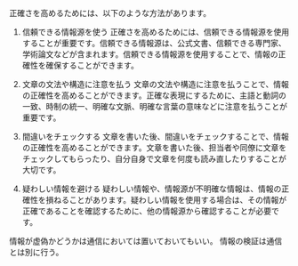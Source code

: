 正確さを高めるためには、以下のような方法があります。

1. 信頼できる情報源を使う
   正確さを高めるためには、信頼できる情報源を使用することが重要です。信頼できる情報源は、公式文書、信頼できる専門家、学術論文などが含まれます。信頼できる情報源を使用することで、情報の正確性を確保することができます。

2. 文章の文法や構造に注意を払う
   文章の文法や構造に注意を払うことで、情報の正確性を高めることができます。正確な表現にするために、主語と動詞の一致、時制の統一、明確な文脈、明確な言葉の意味などに注意を払うことが重要です。

3. 間違いをチェックする
   文章を書いた後、間違いをチェックすることで、情報の正確性を高めることができます。文章を書いた後、担当者や同僚に文章をチェックしてもらったり、自分自身で文章を何度も読み直したりすることが大切です。

4. 疑わしい情報を避ける
   疑わしい情報や、情報源が不明確な情報は、情報の正確性を損ねることがあります。疑わしい情報を使用する場合は、その情報が正確であることを確認するために、他の情報源から確認することが必要です。

情報が虚偽かどうかは通信においては置いておいてもいい。
情報の検証は通信とは別に行う。
